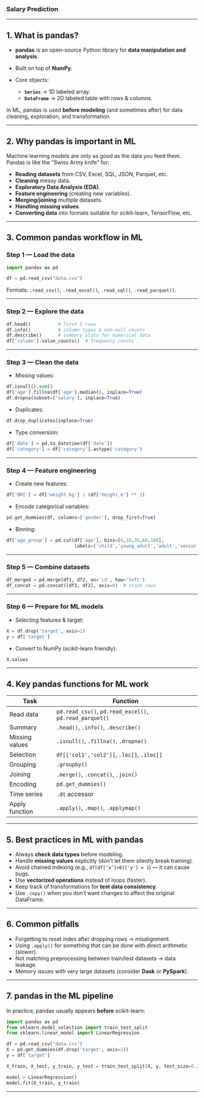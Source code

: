 ### Salary Prediction



---

## 1. **What is pandas?**

* **pandas** is an open-source Python library for **data manipulation and analysis**.
* Built on top of **NumPy**.
* Core objects:

  * **`Series`** → 1D labeled array.
  * **`DataFrame`** → 2D labeled table with rows & columns.

In ML, pandas is used **before modeling** (and sometimes after) for data cleaning, exploration, and transformation.

---

## 2. **Why pandas is important in ML**

Machine learning models are only as good as the data you feed them. Pandas is like the “Swiss Army knife” for:

* **Reading datasets** from CSV, Excel, SQL, JSON, Parquet, etc.
* **Cleaning** messy data.
* **Exploratory Data Analysis (EDA)**.
* **Feature engineering** (creating new variables).
* **Merging/joining** multiple datasets.
* **Handling missing values**.
* **Converting data** into formats suitable for scikit-learn, TensorFlow, etc.

---

## 3. **Common pandas workflow in ML**

### **Step 1 — Load the data**

```python
import pandas as pd

df = pd.read_csv("data.csv")
```

Formats: `.read_csv()`, `.read_excel()`, `.read_sql()`, `.read_parquet()`.

---

### **Step 2 — Explore the data**

```python
df.head()          # first 5 rows
df.info()          # column types & non-null counts
df.describe()      # summary stats for numerical data
df['column'].value_counts()  # frequency counts
```

---

### **Step 3 — Clean the data**

* Missing values:

```python
df.isnull().sum()
df['age'].fillna(df['age'].median(), inplace=True)
df.dropna(subset=['salary'], inplace=True)
```

* Duplicates:

```python
df.drop_duplicates(inplace=True)
```

* Type conversion:

```python
df['date'] = pd.to_datetime(df['date'])
df['category'] = df['category'].astype('category')
```

---

### **Step 4 — Feature engineering**

* Create new features:

```python
df['BMI'] = df['weight_kg'] / (df['height_m'] ** 2)
```

* Encode categorical variables:

```python
pd.get_dummies(df, columns=['gender'], drop_first=True)
```

* Binning:

```python
df['age_group'] = pd.cut(df['age'], bins=[0,18,35,60,100],
                         labels=['child','young_adult','adult','senior'])
```

---

### **Step 5 — Combine datasets**

```python
df_merged = pd.merge(df1, df2, on='id', how='left')
df_concat = pd.concat([df1, df2], axis=0)  # stack rows
```

---

### **Step 6 — Prepare for ML models**

* Selecting features & target:

```python
X = df.drop('target', axis=1)
y = df['target']
```

* Convert to NumPy (scikit-learn friendly):

```python
X.values
```

---

## 4. **Key pandas functions for ML work**

| Task           | Function                                                |
| -------------- | ------------------------------------------------------- |
| Read data      | `pd.read_csv()`, `pd.read_excel()`, `pd.read_parquet()` |
| Summary        | `.head()`, `.info()`, `.describe()`                     |
| Missing values | `.isnull()`, `.fillna()`, `.dropna()`                   |
| Selection      | `df[['col1','col2']]`, `.loc[]`, `.iloc[]`              |
| Grouping       | `.groupby()`                                            |
| Joining        | `.merge()`, `.concat()`, `.join()`                      |
| Encoding       | `pd.get_dummies()`                                      |
| Time series    | `.dt` accessor                                          |
| Apply function | `.apply()`, `.map()`, `.applymap()`                     |

---

## 5. **Best practices in ML with pandas**

* Always **check data types** before modeling.
* Handle **missing values** explicitly (don’t let them silently break training).
* Avoid chained indexing (e.g., `df[df['x']>0]['y'] = 1`) — it can cause bugs.
* Use **vectorized operations** instead of loops (faster).
* Keep track of transformations for **test data consistency**.
* Use `.copy()` when you don’t want changes to affect the original DataFrame.

---

## 6. **Common pitfalls**

* Forgetting to reset index after dropping rows → misalignment.
* Using `.apply()` for something that can be done with direct arithmetic (slower).
* Not matching preprocessing between train/test datasets → data leakage.
* Memory issues with very large datasets (consider **Dask** or **PySpark**).

---

## 7. **pandas in the ML pipeline**

In practice, pandas usually appears **before** scikit-learn:

```python
import pandas as pd
from sklearn.model_selection import train_test_split
from sklearn.linear_model import LinearRegression

df = pd.read_csv("data.csv")
X = pd.get_dummies(df.drop('target', axis=1))
y = df['target']

X_train, X_test, y_train, y_test = train_test_split(X, y, test_size=0.2)

model = LinearRegression()
model.fit(X_train, y_train)
```

---


